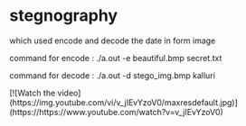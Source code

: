 <h1> stegnography </h1>
<p>which used encode and decode the date in form image</p>
<p>command for encode :   ./a.out -e beautiful.bmp secret.txt</p>
<p>command for decode :    ./a.out -d stego_img.bmp kalluri</p>
[![Watch the video](https://img.youtube.com/vi/v_jIEvYzoV0/maxresdefault.jpg)](https://https://www.youtube.com/watch?v=v_jIEvYzoV0)

